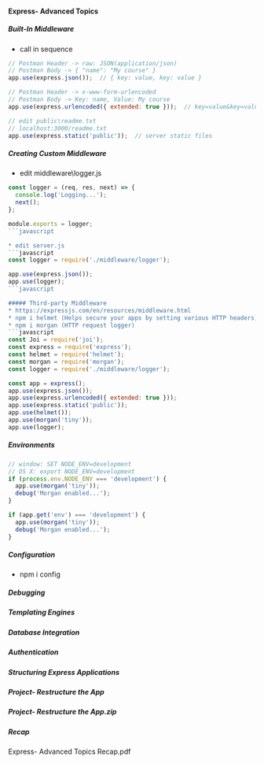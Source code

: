 #### Express- Advanced Topics

##### Built-In Middleware
* call in sequence
```javascript
// Postman Header -> raw: JSON(application/json)
// Postman Body -> { "name": "My course" }
app.use(express.json());  // { key: value, key: value }

// Postman Header -> x-www-form-urlencoded
// Postman Body -> Key: name, Value: My course
app.use(express.urlencoded({ extended: true }));  // key=value&key=value

// edit public\readme.txt
// localhost:3000/readme.txt
app.use(express.static('public'));  // server static files
```

##### Creating Custom Middleware
* edit middleware\logger.js
```javascript
const logger = (req, res, next) => {
  console.log('Logging...');
  next();
};

module.exports = logger;
```javascript

* edit server.js
```javascript
const logger = require('./middleware/logger');

app.use(express.json());
app.use(logger);
```javascript

##### Third-party Middleware
* https://expressjs.com/en/resources/middleware.html
* npm i helmet (Helps secure your apps by setting various HTTP headers)
* npm i morgan (HTTP request logger)
```javascript
const Joi = require('joi');
const express = require('express');
const helmet = require('helmet');
const morgan = require('morgan');
const logger = require('./middleware/logger');

const app = express();
app.use(express.json());
app.use(express.urlencoded({ extended: true }));
app.use(express.static('public'));
app.use(helmet());
app.use(morgan('tiny'));
app.use(logger);
```

##### Environments
```javascript
// window: SET NODE_ENV=development
// OS X: export NODE_ENV=development
if (process.env.NODE_ENV === 'development') {
  app.use(morgan('tiny'));
  debug('Morgan enabled...');
}

if (app.get('env') === 'development') {
  app.use(morgan('tiny'));
  debug('Morgan enabled...');
}
```

##### Configuration
* npm i config

##### Debugging

##### Templating Engines

##### Database Integration

##### Authentication

##### Structuring Express Applications

##### Project- Restructure the App

##### Project- Restructure the App.zip

##### Recap
Express- Advanced Topics Recap.pdf
